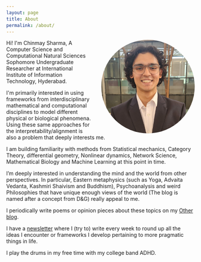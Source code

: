 ```yaml
---
layout: page
title: About
permalink: /about/
---
```


<style>
    .circular-image {
        float: right;
        margin-left: 20px;
        width: 250px; 
        height: 250px; 
        overflow: hidden;
        border-radius: 50%;
    }

    .circular-image img {
        width: 100%;
        height: auto;
    }
</style>

<div class="circular-image">
    <img src="/assets/img/Chinmay-about.jpg" alt="Me in Formals">
</div>

<p>Hi! I'm Chinmay Sharma, A Computer Science and Computational Natural Sciences Sophomore Undergraduate Researcher at International Institute of Information Technology, Hyderabad.</p>

<p>I'm primarily interested in using frameworks from interdisciplinary mathematical and computational disciplines to model different physical or biological phenomena. Using these same approaches for the interpretability/alignment is also a problem that deeply interests me.</p>

<p>I am building familiarity with methods from Statistical mechanics, Category Theory, differential geometry, Nonlinear dynamics, Network Science, Mathematical Biology and Machine Learning at this point in time.</p>

<p>I’m deeply interested in understanding the mind and the world from other perspectives. In particular, Eastern metaphysics (such as Yoga, Advaita Vedanta, Kashmiri Shaivism and Buddhism), Psychoanalysis and weird Philosophies that have unique enough views of the world (The blog is named after a concept from D&G) really appeal to me.</p>

<p>I periodically write poems or opinion pieces about these topics on my <a href="https://toomanycents.blogspot.com/">Other blog</a>.</p>

<p>I have a <a href="https://toomanycents.substack.com/">newsletter</a> where I (try to) write every week to round up all the ideas I encounter or frameworks I develop pertaining to more pragmatic things in life.</p>

<p>I play the drums in my free time with my college band ADHD.</p>
